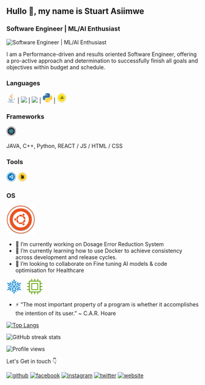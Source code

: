 ## Hullo 👋, my name is Stuart Asiimwe
### Software Engineer | ML/AI Enthusiast
![Software Engineer | ML/AI Enthusiast](https://pbs.twimg.com/profile_banners/461860879/1627549917/1080x360)

I am a Performance-driven and results oriented Software Engineer, offering a pro-active approach and determination to successfully finish all goals and objectives within budget and schedule.

### Languages 
<img width ="25px" src = "https://github.com/aishikbiswas/programming-svg-icons/blob/main/projects/programming-svg-icons/icons/java.svg"/>  | <img width = 25px src ="https://github.com/heltonricardo/programming-language-icons/blob/master/svg-files/c.svg"/>  | <img width = "25px" src = "https://github.com/heltonricardo/programming-language-icons/blob/master/svg-files/cpp.svg" />  | <img width = "25px" src = "https://github.com/aishikbiswas/programming-svg-icons/blob/main/projects/programming-svg-icons/icons/python.svg" /> | <img width="25px" src="https://github.com/Pedro-Murilo/icons-for-readme/blob/main/.github/js-icon.svg" alt="Javascript Icon" />

### Frameworks
<img width="25px" src="https://github.com/Pedro-Murilo/icons-for-readme/blob/main/.github/react-icon.svg" alt="ReactJS Icon" />

JAVA, C++, Python, REACT / JS / HTML / CSS

### Tools
<img width="25px" src="https://github.com/Pedro-Murilo/icons-for-readme/blob/main/.github/vscode-icon.svg" alt="VSCode Icon" /> <img width="25px" src="https://github.com/Pedro-Murilo/icons-for-readme/blob/main/.github/firebase-icon.svg" alt="Firebase Icon" />

### OS
<img width="75px" src="https://github.com/Pedro-Murilo/icons-for-readme/blob/main/.github/ubuntu-icon.svg" alt="Ubuntu Icon" />



- 🔭 I’m currently working on Dosage Error Reduction System
- 🌱 I’m currently learning how to use Docker to achieve consistency across development and release cycles.
- 👯 I’m looking to collaborate on Fine tuning AI models & code optimisation for Healthcare

<a href='https://archiveprogram.github.com/'><img src='https://raw.githubusercontent.com/acervenky/animated-github-badges/master/assets/acbadge.gif' width='40' height='40'></a> <a href='https://docs.github.com/en/developers'><img src='https://raw.githubusercontent.com/acervenky/animated-github-badges/master/assets/devbadge.gif' width='40' height='40'></a> 

- ⚡ “The most important property of a program is whether it accomplishes the intention of its user.”
~ C.A.R. Hoare



[![Top Langs](https://github-readme-stats.vercel.app/api/top-langs/?username=stuartasiimwe7)](https://github.com/anuraghazra/github-readme-stats)  

![GitHub streak stats](https://github-readme-streak-stats.herokuapp.com/?user=stuartasiimwe7)  

![Profile views](https://gpvc.arturio.dev/stuartasiimwe7)  

Let's Get in touch 👇

[<img src='https://cdn.jsdelivr.net/npm/simple-icons@3.0.1/icons/github.svg' alt='github' height='40'>](https://github.com/stuartasiimwe7)  [<img src='https://cdn.jsdelivr.net/npm/simple-icons@3.0.1/icons/facebook.svg' alt='facebook' height='40'>](https://www.facebook.com/stuartasiimwe.io)  [<img src='https://cdn.jsdelivr.net/npm/simple-icons@3.0.1/icons/instagram.svg' alt='instagram' height='40'>](https://www.instagram.com/stuartasiimwe7/)  [<img src='https://cdn.jsdelivr.net/npm/simple-icons@3.0.1/icons/twitter.svg' alt='twitter' height='40'>](https://twitter.com/stuartasiimwe7)  [<img src='https://cdn.jsdelivr.net/npm/simple-icons@3.0.1/icons/icloud.svg' alt='website' height='40'>](www.stuartasiimwe7.github.io)  
